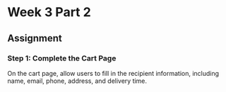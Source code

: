 # Week 3 Part 2

## Assignment

### Step 1: Complete the Cart Page

On the cart page, allow users to fill in the recipient information, including name, email, phone, address, and delivery time.
